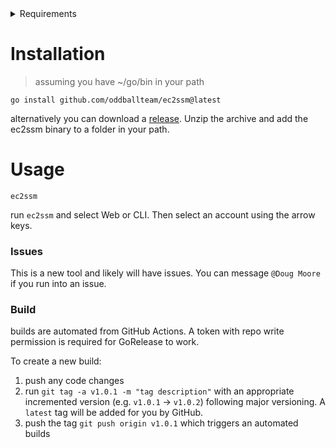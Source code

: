 <details>
<summary>Requirements</summary>

- vpn access
- [AWS Session Manager plugin for AWS CLI](https://docs.aws.amazon.com/systems-manager/latest/userguide/session-manager-working-with-install-plugin.html)

</details>

# Installation
> assuming you have ~/go/bin in your path

```
go install github.com/oddballteam/ec2ssm@latest
```

alternatively you can download a [release](https://github.com/oddballteam/ec2ssm/releases). Unzip the archive and add the ec2ssm binary to a folder in your path.

# Usage
```
ec2ssm
```

run `ec2ssm` and select Web or CLI. Then select an account using the arrow keys.


### Issues
This is a new tool and likely will have issues. 
You can message `@Doug Moore` if you run into an issue.

### Build
builds are automated from GitHub Actions. A token with repo write permission is required for GoRelease to work.

To create a new build:

1. push any code changes
2. run `git tag -a v1.0.1 -m "tag description"` with an appropriate incremented version (e.g. `v1.0.1` -> `v1.0.2`) following major versioning. A `latest` tag will be added for you by GitHub.
3. push the tag `git push origin v1.0.1` which triggers an automated builds

